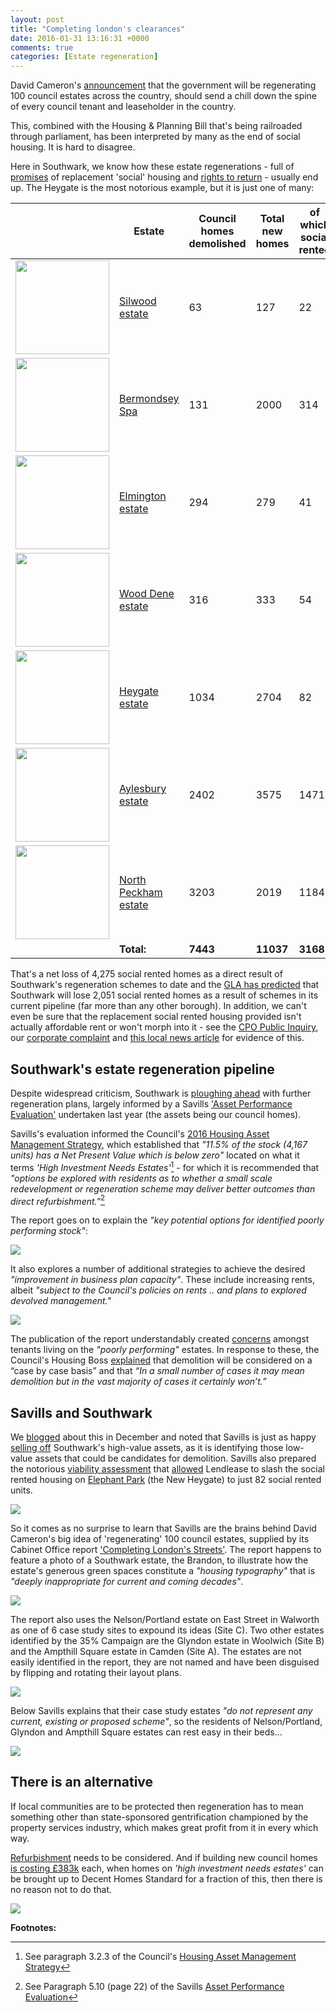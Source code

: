 ```yaml
---
layout: post
title: "Completing london's clearances"
date: 2016-01-31 13:16:31 +0000
comments: true
categories: [Estate regeneration] 
---
```

David Cameron's [announcement](https://www.gov.uk/government/news/prime-minister-pledges-to-transform-sink-estates) that the government will be regenerating 100 council estates across the country, should send a chill down the spine of every council tenant and leaseholder in the country.

This, combined with the Housing & Planning Bill that's being railroaded through parliament, has been interpreted by many as the end of social housing. It is hard to disagree.

Here in Southwark, we know how these estate regenerations - full of [promises](/affordable-housing/) of replacement 'social' housing and [rights to return](/2013-06-08-the-heygate-diaspora/) - usually end up. The Heygate is the most notorious example, but it is just one of many:

|   | Estate  | Council homes demolished  | Total new homes  | of which social rented  |
|---|---|---|---|---|
| <img src="http://crappistmartin.github.io/images/silwood.jpg" height="150" width="150"> | [Silwood estate](http://35percent.org/silwood-estate-regeneration/)  | 63  | 127  | 22  |
| <img src="http://crappistmartin.github.io/images/BermondseySpaDemolition.jpg" height="150" width="150">  | [Bermondsey Spa](http://35percent.org/bermondsey-spa-regeneration/)  | 131  | 2000  | 314  |
| <img src="http://crappistmartin.github.io/images/elmingtondemolition.jpg" height="150" width="150"> | [Elmington estate](http://35percent.org/elmington-estate-regeneration/) | 294  | 279  | 41  |
| <img src="http://crappistmartin.github.io/images/wooddene1.jpg" height="150" width="150"> | [Wood Dene estate](http://35percent.org/wood-dene-estate-regeneration/) | 316 | 333 | 54 |
| <img src="http://crappistmartin.github.io/images/heygatedemolition.jpg" height="150" width="150"> | [Heygate estate](http://35percent.org/heygate-regeneration-faq/) | 1034 | 2704 | 82 |
| <img src="http://crappistmartin.github.io/images/aylesburydemolition.jpg" height="150" width="150"> | [Aylesbury estate](http://35percent.org/aylesbury-estate/) | 2402 | 3575 | 1471 |
| <img src="http://crappistmartin.github.io/images/northpeckham5.jpg" height="150" width="150"> | [North Peckham estate](http://35percent.org/north-peckham-estate/) | 3203 | 2019 | 1184 |
|   | __Total:__ | __7443__ | __11037__ | __3168__ |


That's a net loss of 4,275 social rented homes as a direct result of Southwark's regeneration schemes to date and the [GLA has predicted](https://www.london.gov.uk/press-releases/assembly/darren-johnson/loss-of-social-housing-through-estate-regeneration) that Southwark will lose 2,051 social rented homes as a result of schemes in its current pipeline (far more than any other borough). In addition, we can't even be sure that the replacement social rented housing provided isn't actually affordable rent or won't morph into it - see the [CPO Public Inquiry](https://youtu.be/x0CIUdfA-JU?t=4m12s), our [corporate complaint](http://crappistmartin.github.io/images/Corporate_Complaint_15_Dec_2015Final.pdf) and [this local news article](http://crappistmartin.github.io/images/SN_affordablerent.pdf) for evidence of this.

## Southwark's estate regeneration pipeline
Despite widespread criticism, Southwark is [ploughing ahead](/2015-03-28-manifesto-for-destruction-of-council-estates/) with further regeneration plans, largely informed by a Savills ['Asset Performance Evaluation'](http://moderngov.southwark.gov.uk/documents/s55626/Appendix%204%20Savills%20Evaluation.pdf) undertaken last year (the assets being our council homes).


Savills's evaluation informed the Council's [2016 Housing Asset Management Strategy](https://consultations.southwark.gov.uk/housing-community-services-department-community-engagement-team/asset-management-consultation/supporting_documents/Asset%20Management%20Strategy.pdf), which established that _"11.5% of the stock (4,167 units) has a Net Present Value which is below zero"_ located on what it terms _'High Investment Needs Estates'_[^1] - for which it is recommended that _"options be explored with residents as to whether a small scale redevelopment or regeneration scheme may deliver better outcomes than direct refurbishment."_[^2]

The report goes on to explain the _"key potential options for identified poorly performing stock"_:

![](http://35percent.org/img/savills2.png)

It also explores a number of additional strategies to achieve the desired _"improvement in business plan capacity"_. These include increasing rents, albeit _"subject to the Council's policies on rents .. and plans to explored devolved management."_

![](http://35percent.org/img/savills1.png)

The publication of the report understandably created [concerns](http://www.southwarknews.co.uk/news/your-home-is-worth-less-than-nothing-council-report-evaluates-southwark-properties/) amongst tenants living on the _"poorly performing"_ estates. In response to these, the Council's Housing Boss [explained](http://www.southwarknews.co.uk/news/no-more-wholesale-estate-demolition-says-housing-boss/) that demolition will be considered on a “case by case basis” and that _“In a small number of cases it may mean demolition but in the vast majority of cases it certainly won’t.”_


## Savills and Southwark
We [blogged](/2015-12-20-heygate-sell-off-how-much-are-we-getting/) about this in December and noted that Savills is just as happy [selling off](/auctions) Southwark's high-value assets, as it is identifying those low-value assets that could be candidates for demolition. Savills also prepared the notorious [viability assessment](http://crappistmartin.github.io/collated-viability-assessments/) that [allowed](/2015-06-25-heygate-viability-assessment-finally-revealed/) Lendlease to slash the social rented housing on [Elephant Park](http://www.elephantpark.co.uk) (the New Heygate) to just 82 social rented units. 

![](http://35percent.org/img/savills.png)

So it comes as no surprise to learn that Savills are the brains behind David Cameron's big idea of 'regenerating' 100 council estates, supplied by its Cabinet Office report ['Completing London's Streets'](http://www.savills.co.uk/research_articles/141285/198087-0). The report happens to feature a photo of a Southwark estate, the Brandon, to illustrate how the estate's generous green spaces constitute a _"housing typography"_ that is _"deeply inappropriate for current and coming decades"_.   

![](http://crappistmartin.github.io/images/completing-londons-streets-brandon.png)

The report also uses the Nelson/Portland estate on East Street in Walworth as one of 6 case study sites to expound its ideas (Site C). Two other estates identified by the 35% Campaign are the Glyndon estate in Woolwich (Site B) and the Ampthill Square estate in Camden (Site A). The estates are not easily identified in the report, they are not named and have been disguised by flipping and rotating their layout plans.

![](http://crappistmartin.github.io/images/completing-londons-streets.png)

Below Savills explains that their case study estates _"do not represent any current, existing or proposed scheme"_, so the residents of Nelson/Portland, Glyndon and Ampthill Square estates can rest easy in their beds...

![](http://crappistmartin.github.io/images/ybarthes.png)

## There is an alternative
If local communities are to be protected then regeneration has to mean something other than state-sponsored gentrification championed by the property services industry, which makes great profit from it in every which way. 

[Refurbishment](http://www.engineering.ucl.ac.uk/engineering-exchange/demolition-refurbishment-social-housing/) needs to be considered. And if building new council homes [is costing £383k](http://www.estatesgazette.com/blogs/london-residential-research/2015/07/costs-southwark-council-528149-build-council-flat/) each, when homes on _'high investment needs estates'_ can be brought up to Decent Homes Standard for a fraction of this, then there is no reason not to do that.

![](http://crappistmartin.github.io/images/dhscosts.png)



__Footnotes:__  

[^1]: See paragraph 3.2.3 of the Council's [Housing Asset Management Strategy](https://consultations.southwark.gov.uk/housing-community-services-department-community-engagement-team/asset-management-consultation/supporting_documents/Asset%20Management%20Strategy.pdf)

[^2]: See Paragraph 5.10 (page 22) of the Savills [Asset Performance Evaluation](http://moderngov.southwark.gov.uk/documents/s55626/Appendix%204%20Savills%20Evaluation.pdf)

<meta name="twitter:card" content="summary" />
<meta name="twitter:title" content="Completing London's Clearances" />
<meta name="twitter:description" content="Savills advises David Cameron and Peter John how to clear London's council estates." />
<meta name="twitter:image" content="http://crappistmartin.github.io/images/david-cameron_peter-john.jpg" />

